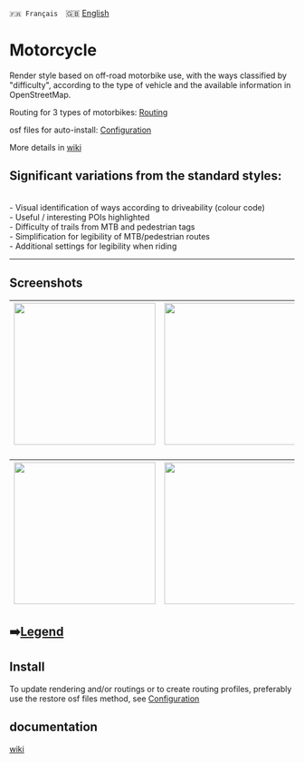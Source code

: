 `🇫🇷 Français`&emsp;🇬🇧 [English](readme_en.md)

# Motorcycle
Render style based on off-road motorbike use, with the ways classified by "difficulty", according to the type of vehicle and the available information in OpenStreetMap.

Routing for 3 types of motorbikes:  [Routing](https://github.com/OsmAnd-Rendering/Motorcycle/tree/routing)

osf files for auto-install: [Configuration](https://github.com/OsmAnd-Rendering/Motorcycle/tree/configuration)

More details in [wiki](https://github.com/OsmAnd-Rendering/Motorcycle/wiki)

## Significant variations from the standard styles:
<br>
- Visual identification of ways according to driveability (colour code)<br>
- Useful / interesting POIs highlighted<br>
- Difficulty of trails from MTB and pedestrian tags<br>
- Simplification for legibility of MTB/pedestrian routes<br>
- Additional settings for legibility when riding<br>

---

## Screenshots<br>

| <img src="https://1.bp.blogspot.com/-80KFHZxn-x0/YHhVVHgiDqI/AAAAAAAAEgw/MLuJSVUiiOQsHM9bJUrFQRJCdPtF02YmgCLcBGAsYHQ/s0/millau_cricri_50_1km.jpg" width="250" /> | <img src="https://1.bp.blogspot.com/-cEhzfD_lhDM/YHhTZ3UGs9I/AAAAAAAAEgo/C6xCHkJYfHg21bxSQ9YYdhXif-gmv-v5ACLcBGAsYHQ/s0/millau_cricri_50_2km.jpg" width="250" /> | <img src="https://1.bp.blogspot.com/-exeX47jqhkE/YHl78COV4-I/AAAAAAAAEhQ/I3XvrOUpvmkKBi8QpOHZ5aZRpA1k255AQCLcBGAsYHQ/s0/balisages.jpg" width="250" /> |
| :-------------: | :-------------: | :-------------: |

### 
| <img src="https://1.bp.blogspot.com/-4PDQS4TdN0U/YJzl-K4DbjI/AAAAAAAAEi0/tXv0eyXuGEMS93m2lxKqQqMrqMsf9busgCLcBGAsYHQ/w296-h640/PT%255B1%255D.jpg" width="250" /> | <img src="https://1.bp.blogspot.com/-VDzxurdpIiI/YJzjwUlMM4I/AAAAAAAAEik/uZcepPSb630Fe-n55IIBL5TmeJz4ZSsfACLcBGAsYHQ/w296-h640/GT_sec%255B1%255D.jpg" width="250" /> | <img src="https://1.bp.blogspot.com/-2jO-scaZT8k/YJzinm1gWHI/AAAAAAAAEic/7Qe9Xhfd9mIbINux-c_4Gw7iRT5DH4ugwCLcBGAsYHQ/w296-h640/GT%255B1%255D.jpg" width="250" /> |
| :-------------: | :-------------: | :-------------: |

## ➡️[Legend](Legend.md)

## Install
To update rendering and/or routings or to create routing profiles, preferably use the restore osf files method, see [Configuration](https://github.com/OsmAnd-Rendering/Motorcycle/tree/configuration)

## documentation
[wiki](https://github.com/OsmAnd-Rendering/Motorcycle/wiki)

